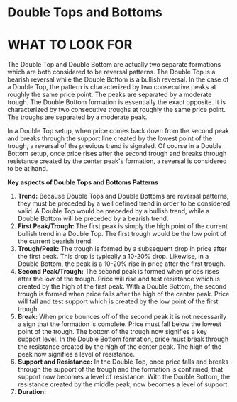   # Double Tops and Bottoms


# WHAT TO LOOK FOR

The Double Top and Double Bottom are actually two separate formations which are both considered to be reversal patterns. The Double Top is a bearish reversal while the Double Bottom is a bullish reversal. In the case of a Double Top, the pattern is characterized by two consecutive peaks at roughly the same price point. The peaks are separated by a moderate trough. The Double Bottom formation is essentially the exact opposite. It is characterized by two consecutive troughs at roughly the same price point. The troughs are separated by a moderate peak.

In a Double Top setup, when price comes back down from the second peak and breaks through the support line created by the lowest point of the trough, a reversal of the previous trend is signaled. Of course in a Double Bottom setup, once price rises after the second trough and breaks through resistance created by the center peak's formation, a reversal is considered to be at hand.

**Key aspects of Double Tops and Bottoms Patterns**

1.  **Trend:**  Because Double Tops and Double Bottoms are reversal patterns, they must be preceded by a well defined trend in order to be considered valid. A Double Top would be preceded by a bullish trend, while a Double Bottom will be preceded by a bearish trend.
2.  **First Peak/Trough:**  The first peak is simply the high point of the current bullish trend in a Double Top. The first trough would be the low point of the current bearish trend.
3.  **Trough/Peak:**  The trough is formed by a subsequent drop in price after the first peak. This drop is typically a 10-20% drop. Likewise, in a Double Bottom, the peak is a 10-20% rise in price after the first trough.
4.  **Second Peak/Trough:**  The second peak is formed when prices rises after the low of the trough. Price will rise and test resistance which is created by the high of the first peak. With a Double Bottom, the second trough is formed when price falls after the high of the center peak. Price will fall and test support which is created by the low point of the first trough.
5.  **Break:**  When price bounces off of the second peak it is not necessarily a sign that the formation is complete. Price must fall below the lowest point of the trough. The bottom of the trough now signifies a key support level. In the Double Bottom formation, price must break through the resistance created by the high of the center peak. The high of the peak now signifies a level of resistance.
6.  **Support and Resistance:**  In the Double Top, once price falls and breaks through the support of the trough and the formation is confirmed, that support now becomes a level of resistance. With the Double Bottom, the resistance created by the middle peak, now becomes a level of support.
7.  **Duration:**